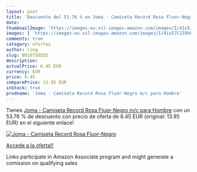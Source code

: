 ```yaml
---
layout: post
title: 'Descuento del 53.76 % en Joma - Camiseta Record Rosa Fluor-Negro '
date: 
thumbnailImage: 'https://images-eu.ssl-images-amazon.com/images/I/41s5Jl2IOhL._SL200_.jpg'
images: [ 'https://images-eu.ssl-images-amazon.com/images/I/41s5Jl2IOhL._SL200_.jpg' ]
comments: true
category: ofertas
author: ring
slug: B0107SD5DI
description:
actualPrice: 6.45 EUR
currency: EUR
price: 6.45
comparePrice: 13.95 EUR
inStock: true
prodname: 'Joma - Camiseta Record Rosa Fluor-Negro m/c para Hombre'
---
```


Tienes [Joma - Camiseta Record Rosa Fluor-Negro m/c para Hombre](https://www.amazon.es/dp/B0107SD5DI/?tag=tolees-21) con un 53.76 % de descuento con precio de oferta de 6.45 EUR (original: 13.95 EUR) en el siguiente enlace!

[![Joma - Camiseta Record Rosa Fluor-Negro ](https://images-eu.ssl-images-amazon.com/images/I/41s5Jl2IOhL._SL200_.jpg)](https://www.amazon.es/dp/B0107SD5DI/?tag=tolees-21)

[Accede a la oferta!!](https://www.amazon.es/dp/B0107SD5DI/?tag=tolees-21)

Links participate in Amazon Associate program and might generate a comission on qualifying sales


